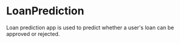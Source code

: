 # LoanPrediction
Loan prediction app is used to predict whether a user's loan can be approved or rejected.
